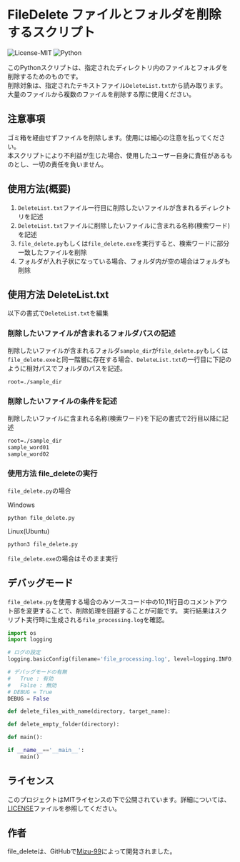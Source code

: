 # FileDelete ファイルとフォルダを削除するスクリプト

![License-MIT](https://img.shields.io/badge/license-MIT-blue.svg?style=flat)
![Python](https://custom-icon-badges.herokuapp.com/badge/Python-3572A5.svg?logo=Python&logoColor=white)

このPythonスクリプトは、指定されたディレクトリ内のファイルとフォルダを削除するためのものです。  
削除対象は、指定されたテキストファイル`DeleteList.txt`から読み取ります。  
大量のファイルから複数のファイルを削除する際に使用ください。  

## 注意事項

ゴミ箱を経由せずファイルを削除します。使用には細心の注意を払ってください。  
本スクリプトにより不利益が生じた場合、使用したユーザー自身に責任があるものとし、一切の責任を負いません。  

## 使用方法(概要)

1. `DeleteList.txt`ファイル一行目に削除したいファイルが含まれるディレクトリを記述
2. `DeleteList.txt`ファイルに削除したいファイルに含まれる名称(検索ワード)を記述
3. `file_delete.py`もしくは`file_delete.exe`を実行すると、検索ワードに部分一致したファイルを削除
4. フォルダが入れ子状になっている場合、フォルダ内が空の場合はフォルダも削除

## 使用方法 DeleteList.txt

以下の書式で`DeleteList.txt`を編集

### 削除したいファイルが含まれるフォルダパスの記述

削除したいファイルが含まれるフォルダ`sample_dir`が`file_delete.py`もしくは`file_delete.exe`と同一階層に存在する場合、`DeleteList.txt`の一行目に下記のように相対パスでフォルダのパスを記述。

```txt
root=./sample_dir
```

### 削除したいファイルの条件を記述

削除したいファイルに含まれる名称(検索ワード)を下記の書式で2行目以降に記述

```txt
root=./sample_dir
sample_word01
sample_word02
```

### 使用方法 file_deleteの実行

`file_delete.py`の場合  

Windows  

```shell
python file_delete.py
```

Linux(Ubuntu)

```shell
python3 file_delete.py
```

`file_delete.exe`の場合はそのまま実行

## デバッグモード

`file_delete.py`を使用する場合のみソースコード中の10,11行目のコメントアウト部を変更することで、削除処理を回避することが可能です。
実行結果はスクリプト実行時に生成される`file_processing.log`を確認。

```python
import os
import logging

# ログの設定
logging.basicConfig(filename='file_processing.log', level=logging.INFO, format='%(asctime)s - %(levelname)s - %(message)s')

# デバッグモードの有無
#   True : 有効
#   False : 無効
# DEBUG = True
DEBUG = False

def delete_files_with_name(directory, target_name):

def delete_empty_folder(directory):

def main():

if __name__=='__main__':
    main()
```

## ライセンス

このプロジェクトはMITライセンスの下で公開されています。詳細については、[LICENSE][LICENSE]ファイルを参照してください。

[LICENSE]: https://github.com/mizu-99/FindItNow/blob/master/LICENSE

## 作者

file_deleteは、GitHubで[Mizu-99][Mizu-99]によって開発されました。

[Mizu-99]: https://github.com/mizu-99
